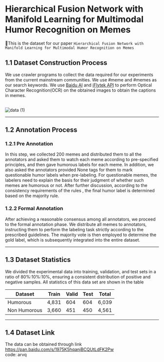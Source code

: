 # Hierarchical Fusion Network with Manifold Learning for Multimodal Humor Recognition on Memes
📜This is the dataset for our paper `Hierarchical Fusion Network with Manifold Learning for
Multimodal Humor Recognition on Memes`

## 1.1 Dataset Construction Process
We use crawler programs to collect the data required for our experiments from the current mainstream communities.
We use #meme and #memes as our search keywords. We use [Baidu AI](https://ai.baidu.com/tech/ocr/general) and [iFlytek API](https://www.xfyun.cn/services/common-ocr) to perform Optical Character Recognition(OCR) on the obtained images to obtain the captions in memes. 
<br>
<br>

![data (1)](https://github.com/DericWmy/HuME/assets/102895417/72fb7d03-8cb9-4f5c-9c9b-3eaae423b907)

***

## 1.2 Annotation Process
 ### 1.2.1 Pre Annotation
 In this step, we collected 200 memes and distributed them to all the annotators and asked them
to watch each meme according to pre-specified principles, and then gave humorous labels for each meme. In addition,
we also asked the annotators provided None tags for them to mark questionable humor labels when pre-labeling. For
questionable memes, the labelers need to explain the basis for their judgment of whether such memes are humorous or
not. After further discussion, according to the consistency requirements of the rules , the final humor label is determined
based on the majority rule. 
 ### 1.2.2 Formal Annotation
  After achieving a reasonable consensus among all annotators, we proceed to the formal
annotation phase. We distribute all memes to annotators, instructing them to perform the labeling task strictly according
to the prescribed guidelines. The majority vote is then employed to determine the gold label, which is subsequently
integrated into the entire dataset.
***
## 1.3 Dataset Statistics
We divided the experimental data into training, validation,
and test sets in a ratio of 80%:10%:10%, ensuring a consistent distribution of positive and negative samples. All statistics of this data set are shown in the table

 Dataset  | Train  | Valid  | Test  | Total
 ---- | ----- | ------ | ------ | ------  
 Humorous  | 4,831 | 604  | 604  | 6,039
 Non Humorous  | 3,660 | 451  | 450  | 4,561
***
 ## 1.4 Dataset Link
The data can be obtained through link https://pan.baidu.com/s/1975K5hqanjBCQUtLdFK2Pw <br>
code: arvq
 
